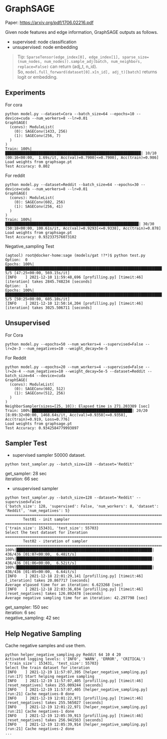 # GraphSAGE

Paper: https://arxiv.org/pdf/1706.02216.pdf

Given node features and edge information, GraphSAGE outputs as follows.
- supervised: node classification
- unsupervised: node embedding

> Tip: `SparseTensor(edge_index[0], edge_index[1], sparse_size=(num_nodes, num_nodes)).sample_adj(batch, num_neighbors, replace=False)` can return (adj_t, n_id). <br>
> So, `model.full_forward(dataset[0].x[n_id], adj_t)[batch]` returns logit or embedding.

## Experiments

For cora
```
python model.py --dataset=Cora --batch_size=64 --epochs=10 --device=cuda --num_workers=8 --lr=0.01
GraphSAGE(
  (convs): ModuleList(
    (0): SAGEConv(1433, 256)
    (1): SAGEConv(256, 7)
  )
)
Train: 100%|█████████████████████████████████████████████████████████████| 10/10 [00:16<00:00,  1.69s/it, Acc(val)=0.7900[<=0.7900], Acc(train)=0.986]
Load weights from graphsage.pt
Test Accuracy: 0.802
```

For reddit
```
python model.py --dataset=Reddit --batch_size=64 --epochs=30 --device=cuda --num_workers=8 --lr=0.01
GraphSAGE(
  (convs): ModuleList(
    (0): SAGEConv(602, 256)
    (1): SAGEConv(256, 41)
  )
)
Train: 100%|████████████████████████████████████████████████████████████| 30/30 [50:18<00:00, 100.61s/it, Acc(val)=0.9293[<=0.9338], Acc(train)=0.878]
Load weights from graphsage.pt
Test Accuracy: 0.932337576073102
```

Negative_sampling Test

```
(agtool) root@docker-home:sage (models/gat !?*)$ python test.py                                                                                                                 
Option:  0
Epochs: 100%|███████████████████████████████████████████████████████████████████████████████████████████████████████████████████| 5/5 [47:25<00:00, 569.15s/it]
[INFO    ] 2021-12-10 11:59:48,696 [profilling.py] [timeit:46] [iteration] takes 2845.748234 [seconds]
Option:  1
Epochs: 100%|███████████████████████████████████████████████████████████████████████████████████████████████████████████████████| 5/5 [50:25<00:00, 605.10s/it]
[INFO    ] 2021-12-10 12:50:14,204 [profilling.py] [timeit:46] [iteration] takes 3025.506711 [seconds]
```


## Unsupervised

For Cora
```
python model.py --epochs=50 --num_workers=4 --supervised=False --lr=2e-3 --num_negatives=10 --weight_decay=5e-5
```

For Reddit
```
python model.py --epochs=20 --num_workers=4 --supervised=False --lr=2e-4 --num_negatives=10 --weight_decay=5e-5 --dataset=Reddit --batch_size=64 --device=cuda
GraphSAGE(
  (convs): ModuleList(
    (0): SAGEConv(602, 512)
    (1): SAGEConv(512, 256)
  )
)
NeighborSampler(sizes=[25, 10]): Elapsed time is 271.203309 [sec]
Train: 100%|█████████████████████████████████████████████| 20/20 [8:09:32<00:00, 1468.64s/it, Acc(val)=0.9358[<=0.9358], Acc(train)=0.919, Loss=0.776]
Load weights from graphsage.pt                                                                                                                        
Test Accuracy: 0.9342584779993897
```

## Sampler Test

* supervised sampler
50000 dataset.
```
python test_sampler.py --batch_size=128 --dataset='Reddit'
```
get_sampler: 28 sec <br>
iteration: 66 sec <br>

* unsupervised sampler
```
python test_sampler.py --batch_size=128 --dataset='Reddit' --supervised=False
{'batch_size': 128, 'supervised': False, 'num_workers': 8, 'dataset': 'Reddit', 'num_negatives': 5}
====================================================================================================
        Test01 - init sampler
====================================================================================================
{'train_size': 153431, 'test_size': 55703}
Select the test dataset for iteration
====================================================================================================
        Test02 - iteration of sampler
====================================================================================================
100%|█████████████████████████████████████████████████████████████| 436/436 [01:07<00:00,  6.48it/s]
100%|█████████████████████████████████████████████████████████████| 436/436 [01:06<00:00,  6.52it/s]
100%|█████████████████████████████████████████████████████████████| 436/436 [01:05<00:00,  6.64it/s]
[INFO    ] 2021-12-18 22:01:29,141 [profilling.py] [timeit:46] [_iteration] takes 20.867717 [seconds]
Average elpased time for an iteration: 6.623268 [sec]
[INFO    ] 2021-12-18 22:03:36,034 [profilling.py] [timeit:46] [reset_negatives] takes 126.892478 [seconds]
Average negative sampling time for an iteration: 42.297798 [sec]
```
get_sampler: 150 sec <br>
iteration: 6 sec <br>
negative_sampling: 42 sec

## Help Negative Sampling

Cache negative samples and use them.
```
python helper_negative_sampling.py Reddit 64 10 4 20
Activated logging levels: ('INFO', 'WARN', 'ERROR', 'CRITICAL')
{'train_size': 153431, 'test_size': 55703}
Select the train dataset for iteration
[INFO    ] 2021-12-19 11:57:07,395 [helper_negative_sampling.py] [run:17] Start helping negative sampling
[INFO    ] 2021-12-19 11:57:07,405 [profilling.py] [timeit:46] [reset_negatives] takes 255.009244 [seconds]
[INFO    ] 2021-12-19 11:57:07,405 [helper_negative_sampling.py] [run:21] Cache negatives-0 done
[INFO    ] 2021-12-19 12:01:22,971 [profilling.py] [timeit:46] [reset_negatives] takes 255.565027 [seconds]
[INFO    ] 2021-12-19 12:01:22,971 [helper_negative_sampling.py] [run:21] Cache negatives-1 done
[INFO    ] 2021-12-19 12:05:39,913 [profilling.py] [timeit:46] [reset_negatives] takes 256.941563 [seconds]
[INFO    ] 2021-12-19 12:05:39,914 [helper_negative_sampling.py] [run:21] Cache negatives-2 done
...
```

